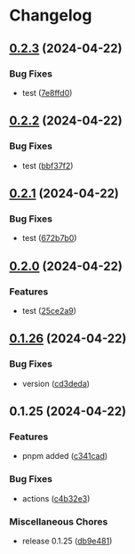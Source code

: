 # Changelog

## [0.2.3](https://github.com/neymansashka/test/compare/v0.2.2...v0.2.3) (2024-04-22)


### Bug Fixes

* test ([7e8ffd0](https://github.com/neymansashka/test/commit/7e8ffd0847d273deea331fe67493ffc1aa2a0548))

## [0.2.2](https://github.com/neymansashka/test/compare/v0.2.1...v0.2.2) (2024-04-22)


### Bug Fixes

* test ([bbf37f2](https://github.com/neymansashka/test/commit/bbf37f2a8b3b7086a6ba54a7de65f0ce16d153bb))

## [0.2.1](https://github.com/neymansashka/test/compare/v0.2.0...v0.2.1) (2024-04-22)


### Bug Fixes

* test ([672b7b0](https://github.com/neymansashka/test/commit/672b7b0d25d29fa173ae873b58a9b2c4b4f69ebe))

## [0.2.0](https://github.com/neymansashka/test/compare/v0.1.26...v0.2.0) (2024-04-22)


### Features

* test ([25ce2a9](https://github.com/neymansashka/test/commit/25ce2a968a20af7511e0f31affaf521804aa7395))

## [0.1.26](https://github.com/neymansashka/test/compare/v0.1.25...v0.1.26) (2024-04-22)


### Bug Fixes

* version ([cd3deda](https://github.com/neymansashka/test/commit/cd3deda17aca0bc36a793c63834916041c4fc2c7))

## 0.1.25 (2024-04-22)


### Features

* pnpm added ([c341cad](https://github.com/neymansashka/test/commit/c341cad5bfc629149194830e88f62be93ae7046d))


### Bug Fixes

* actions ([c4b32e3](https://github.com/neymansashka/test/commit/c4b32e3e6dba86b6628a2fa9d415660cb858b05e))


### Miscellaneous Chores

* release 0.1.25 ([db9e481](https://github.com/neymansashka/test/commit/db9e4813200e1a850ec080940a6a08337b23f358))
